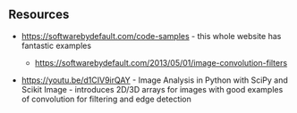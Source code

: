 ## Resources

* https://softwarebydefault.com/code-samples - this whole website has fantastic examples
    * https://softwarebydefault.com/2013/05/01/image-convolution-filters

* https://youtu.be/d1CIV9irQAY - Image Analysis in Python with SciPy and Scikit Image - introduces 2D/3D arrays for images with good examples of convolution for filtering and edge detection